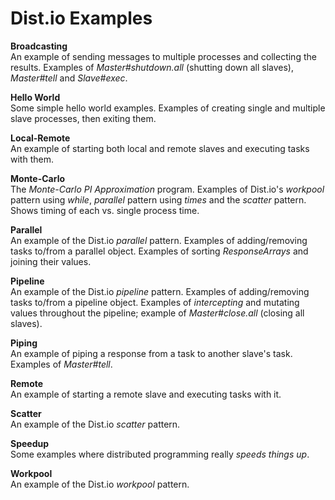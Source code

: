 # Dist.io Examples

**Broadcasting**   
An example of sending messages to multiple processes and collecting the results. Examples of *Master#shutdown.all* (shutting down all slaves), *Master#tell* and *Slave#exec*.

**Hello World**   
Some simple hello world examples. Examples of creating single and multiple slave processes, then exiting them.

**Local-Remote**    
An example of starting both local and remote slaves and executing tasks with them.

**Monte-Carlo**    
The *Monte-Carlo PI Approximation* program. Examples of Dist.io's *workpool* pattern using *while*, *parallel* pattern using *times* and the *scatter* pattern. Shows timing of each vs. single process time.

**Parallel**    
An example of the Dist.io *parallel* pattern. Examples of adding/removing tasks to/from a parallel object. Examples of sorting *ResponseArrays* and joining their values.

**Pipeline**    
An example of the Dist.io *pipeline* pattern. Examples of adding/removing tasks to/from a pipeline object. Examples of *intercepting* and mutating values throughout the pipeline; example of *Master#close.all* (closing all slaves).

**Piping**    
An example of piping a response from a task to another slave's task. Examples of *Master#tell*.

**Remote**    
An example of starting a remote slave and executing tasks with it.

**Scatter**    
An example of the Dist.io *scatter* pattern.

**Speedup**    
Some examples where distributed programming really *speeds things up*.

**Workpool**    
An example of the Dist.io *workpool* pattern.
